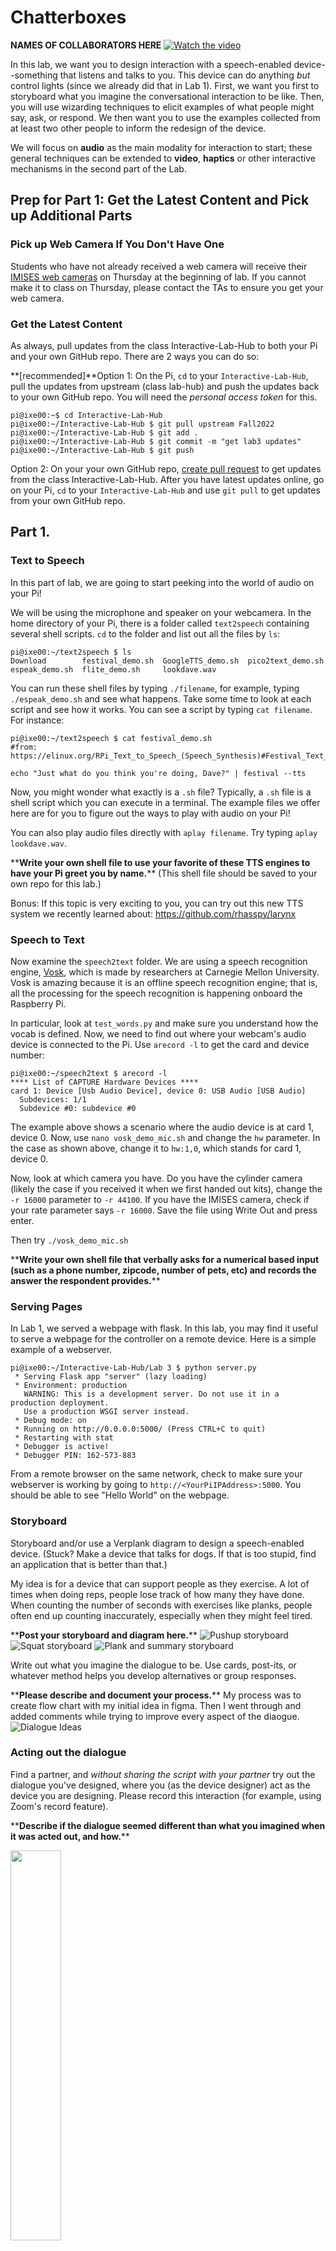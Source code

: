 # Chatterboxes
**NAMES OF COLLABORATORS HERE**
[![Watch the video](https://user-images.githubusercontent.com/1128669/135009222-111fe522-e6ba-46ad-b6dc-d1633d21129c.png)](https://www.youtube.com/embed/Q8FWzLMobx0?start=19)

In this lab, we want you to design interaction with a speech-enabled device--something that listens and talks to you. This device can do anything *but* control lights (since we already did that in Lab 1).  First, we want you first to storyboard what you imagine the conversational interaction to be like. Then, you will use wizarding techniques to elicit examples of what people might say, ask, or respond.  We then want you to use the examples collected from at least two other people to inform the redesign of the device.

We will focus on **audio** as the main modality for interaction to start; these general techniques can be extended to **video**, **haptics** or other interactive mechanisms in the second part of the Lab.

## Prep for Part 1: Get the Latest Content and Pick up Additional Parts 

### Pick up Web Camera If You Don't Have One

Students who have not already received a web camera will receive their [IMISES web cameras](https://www.amazon.com/Microphone-Speaker-Balance-Conference-Streaming/dp/B0B7B7SYSY/ref=sr_1_3?keywords=webcam%2Bwith%2Bmicrophone%2Band%2Bspeaker&qid=1663090960&s=electronics&sprefix=webcam%2Bwith%2Bmicrophone%2Band%2Bsp%2Celectronics%2C123&sr=1-3&th=1) on Thursday at the beginning of lab. If you cannot make it to class on Thursday, please contact the TAs to ensure you get your web camera. 

### Get the Latest Content

As always, pull updates from the class Interactive-Lab-Hub to both your Pi and your own GitHub repo. There are 2 ways you can do so:

**\[recommended\]**Option 1: On the Pi, `cd` to your `Interactive-Lab-Hub`, pull the updates from upstream (class lab-hub) and push the updates back to your own GitHub repo. You will need the *personal access token* for this.

```
pi@ixe00:~$ cd Interactive-Lab-Hub
pi@ixe00:~/Interactive-Lab-Hub $ git pull upstream Fall2022
pi@ixe00:~/Interactive-Lab-Hub $ git add .
pi@ixe00:~/Interactive-Lab-Hub $ git commit -m "get lab3 updates"
pi@ixe00:~/Interactive-Lab-Hub $ git push
```

Option 2: On your your own GitHub repo, [create pull request](https://github.com/FAR-Lab/Developing-and-Designing-Interactive-Devices/blob/2022Fall/readings/Submitting%20Labs.md) to get updates from the class Interactive-Lab-Hub. After you have latest updates online, go on your Pi, `cd` to your `Interactive-Lab-Hub` and use `git pull` to get updates from your own GitHub repo.

## Part 1.

### Text to Speech 

In this part of lab, we are going to start peeking into the world of audio on your Pi! 

We will be using the microphone and speaker on your webcamera. In the home directory of your Pi, there is a folder called `text2speech` containing several shell scripts. `cd` to the folder and list out all the files by `ls`:

```
pi@ixe00:~/text2speech $ ls
Download        festival_demo.sh  GoogleTTS_demo.sh  pico2text_demo.sh
espeak_demo.sh  flite_demo.sh     lookdave.wav
```

You can run these shell files by typing `./filename`, for example, typing `./espeak_demo.sh` and see what happens. Take some time to look at each script and see how it works. You can see a script by typing `cat filename`. For instance:

```
pi@ixe00:~/text2speech $ cat festival_demo.sh 
#from: https://elinux.org/RPi_Text_to_Speech_(Speech_Synthesis)#Festival_Text_to_Speech

echo "Just what do you think you're doing, Dave?" | festival --tts
```

Now, you might wonder what exactly is a `.sh` file? Typically, a `.sh` file is a shell script which you can execute in a terminal. The example files we offer here are for you to figure out the ways to play with audio on your Pi!

You can also play audio files directly with `aplay filename`. Try typing `aplay lookdave.wav`.

\*\***Write your own shell file to use your favorite of these TTS engines to have your Pi greet you by name.**\*\*
(This shell file should be saved to your own repo for this lab.)

Bonus: If this topic is very exciting to you, you can try out this new TTS system we recently learned about: https://github.com/rhasspy/larynx

### Speech to Text

Now examine the `speech2text` folder. We are using a speech recognition engine, [Vosk](https://alphacephei.com/vosk/), which is made by researchers at Carnegie Mellon University. Vosk is amazing because it is an offline speech recognition engine; that is, all the processing for the speech recognition is happening onboard the Raspberry Pi. 

In particular, look at `test_words.py` and make sure you understand how the vocab is defined. 
Now, we need to find out where your webcam's audio device is connected to the Pi. Use `arecord -l` to get the card and device number:
```
pi@ixe00:~/speech2text $ arecord -l
**** List of CAPTURE Hardware Devices ****
card 1: Device [Usb Audio Device], device 0: USB Audio [USB Audio]
  Subdevices: 1/1
  Subdevice #0: subdevice #0
```
The example above shows a scenario where the audio device is at card 1, device 0. Now, use `nano vosk_demo_mic.sh` and change the `hw` parameter. In the case as shown above, change it to `hw:1,0`, which stands for card 1, device 0.  

Now, look at which camera you have. Do you have the cylinder camera (likely the case if you received it when we first handed out kits), change the `-r 16000` parameter to `-r 44100`. If you have the IMISES camera, check if your rate parameter says `-r 16000`. Save the file using Write Out and press enter.

Then try `./vosk_demo_mic.sh`

\*\***Write your own shell file that verbally asks for a numerical based input (such as a phone number, zipcode, number of pets, etc) and records the answer the respondent provides.**\*\*

### Serving Pages

In Lab 1, we served a webpage with flask. In this lab, you may find it useful to serve a webpage for the controller on a remote device. Here is a simple example of a webserver.

```
pi@ixe00:~/Interactive-Lab-Hub/Lab 3 $ python server.py
 * Serving Flask app "server" (lazy loading)
 * Environment: production
   WARNING: This is a development server. Do not use it in a production deployment.
   Use a production WSGI server instead.
 * Debug mode: on
 * Running on http://0.0.0.0:5000/ (Press CTRL+C to quit)
 * Restarting with stat
 * Debugger is active!
 * Debugger PIN: 162-573-883
```
From a remote browser on the same network, check to make sure your webserver is working by going to `http://<YourPiIPAddress>:5000`. You should be able to see "Hello World" on the webpage.

### Storyboard

Storyboard and/or use a Verplank diagram to design a speech-enabled device. (Stuck? Make a device that talks for dogs. If that is too stupid, find an application that is better than that.) 

My idea is for a device that can support people as they exercise. A lot of times when doing reps, people lose track of how many they have done. When counting the number of seconds with exercises like planks, people often end up counting inaccurately, especially when they might feel tired.

\*\***Post your storyboard and diagram here.**\*\*
![Pushup storyboard](https://github.com/anjvyas/Interactive-Lab-Hub/blob/Fall2022/Lab%203/exercise_pushup.jpg)
![Squat storyboard](https://github.com/anjvyas/Interactive-Lab-Hub/blob/Fall2022/Lab%203/exercise_squat.jpg)
![Plank and summary storyboard](https://github.com/anjvyas/Interactive-Lab-Hub/blob/Fall2022/Lab%203/exercise_plank_summary.jpg)

Write out what you imagine the dialogue to be. Use cards, post-its, or whatever method helps you develop alternatives or group responses. 

\*\***Please describe and document your process.**\*\*
My process was to create flow chart with my initial idea in figma. Then I went through and added comments while trying to improve every aspect of the diaogue.
![Dialogue Ideas](https://github.com/anjvyas/Interactive-Lab-Hub/blob/Fall2022/Lab%203/dialogue_ideas.png)


### Acting out the dialogue

Find a partner, and *without sharing the script with your partner* try out the dialogue you've designed, where you (as the device designer) act as the device you are designing.  Please record this interaction (for example, using Zoom's record feature).

\*\***Describe if the dialogue seemed different than what you imagined when it was acted out, and how.**\*\*

<a href="https://youtube.com/shorts/y-MSARshY0Q" title="Exercise buddy"><img src="https://images.unsplash.com/photo-1611162616475-46b635cb6868?ixlib=rb-1.2.1&ixid=MnwxMjA3fDB8MHxwaG90by1wYWdlfHx8fGVufDB8fHx8&auto=format&fit=crop&w=2274&q=80" width="40%" height="40%"></a>

Interesting things I noticed:
- My friend ended up using the stop keyword with the exercises other than the plank too even though I didn't mention it as an option. In hindsight I realized that this would be a good way to do it so when I actually write the code, I will do it this way.
- I also felt that the user might want to start the exercise even before the device finishes saying "starting the count for [exercise name]" so it needs to be alert for this case. 

### Wizarding with the Pi (optional)
In the [demo directory](./demo), you will find an example Wizard of Oz project. In that project, you can see how audio and sensor data is streamed from the Pi to a wizard controller that runs in the browser.  You may use this demo code as a template. By running the `app.py` script, you can see how audio and sensor data (Adafruit MPU-6050 6-DoF Accel and Gyro Sensor) is streamed from the Pi to a wizard controller that runs in the browser `http://<YouPiIPAddress>:5000`. You can control what the system says from the controller as well!

\*\***Describe if the dialogue seemed different than what you imagined, or when acted out, when it was wizarded, and how.**\*\*

# Lab 3 Part 2

For Part 2, you will redesign the interaction with the speech-enabled device using the data collected, as well as feedback from part 1.

## Prep for Part 2

1. What are concrete things that could use improvement in the design of your device? For example: wording, timing, anticipation of misunderstandings...
2. What are other modes of interaction _beyond speech_ that you might also use to clarify how to interact?
3. Make a new storyboard, diagram and/or script based on these reflections.

### (1) Feedback
Here is the feedback I received on part 1 from Saki:
- Add a motivating component to the voice.
- Try to record data from exercises to show the user progress over time.

### (2) Modes of interaction beyond speech
Speech would definitely be the most convenient medium to interact with the device, however, in some noisy gym environments this approach may not be feasible, so an alternate version of the device can make use of buttons to switch between exercises. Also it may not be apparent as to how the device functions so a small display showing instructions visually for users would also be very useful.

### (3) New dialogue based on feedback
<img src="https://github.com/anjvyas/Interactive-Lab-Hub/blob/Fall2022/Lab%203/dialogue_pt2.png" width=70% height=70%>

## Prototype your system

The system should:
* use the Raspberry Pi 
* use one or more sensors
* require participants to speak to it. 

*Document how the system works*

*Include videos or screencaptures of both the system and the controller.*

For my first try, I tried implementing the actual system, without any wizarding. I felt that this would result in a smoother user experience too.

To implement this, I wrote a shell script that allows me to continuously record with the microphone in 5 second increments and analyze the speech to output sounds accordingly - https://github.com/anjvyas/Interactive-Lab-Hub/blob/Fall2022/Lab%203/speech2text/exercise_buddy.sh

I ran this python file (rep_counts.py) in parallel with the while loop that continuously records microphone sounds - https://github.com/anjvyas/Interactive-Lab-Hub/blob/Fall2022/Lab%203/speech2text/rep_counter.py

rep_counts.py uses input from the proximity sensor as well and continously monitors and modifies the summary json file to keep track of the number of times the person has done pushups, squats, what the current command is (pushups, squats, stop or summary) - https://github.com/anjvyas/Interactive-Lab-Hub/blob/Fall2022/Lab%203/speech2text/summary.json

My webcam's microphone was not working so I made use of my personal stereo webcam for its microphone and used the school provided webcam for its speaker. The shell script runs file to convert the sound from stereo - https://github.com/anjvyas/Interactive-Lab-Hub/blob/Fall2022/Lab%203/speech2text/stereo_to_mono.py

After the recorded sound was converted from stereo to mono, the shell script would runs test_words.py - a python file that identifies the words in the sound file - https://github.com/anjvyas/Interactive-Lab-Hub/blob/Fall2022/Lab%203/speech2text/test_words.py

test_words.py updates summary.json (the file that rep_counts continously monitors) with the current exercise/command it heard from the microphone so that rep_counts can add counts to the correct exercise or say the summary.

Even though the system works in theory, in practice there is quite a lot of lag in the time it takes for the program to identify words from speech which would not be enjoyable for users. This is why, I switched to the wizarding approach. My setup can be seen in the video below.

<a href="https://youtube.com/shorts/3L6x85beG_U?feature=share" title="How the system is set up"><img src="https://github.com/anjvyas/Interactive-Lab-Hub/blob/Fall2022/Lab%203/video.png" width="40%" height="40%"></a>


## Test the system
Try to get at least two people to interact with your system. (Ideally, you would inform them that there is a wizard _after_ the interaction, but we recognize that can be hard.)

### Video of friend interacting with device

<a href="https://youtube.com/shorts/-yEdhCRKeH0?feature=share" title="Exercise Buddy Prototype Interactions"> <img src="https://github.com/anjvyas/Interactive-Lab-Hub/blob/Fall2022/Lab%203/video.png" width="40%" height="40%"> </a>

Answer the following:

### What worked well about the system and what didn't?
In original (non-wizarding) system, the lag of the speech2text interpreter made the system a little difficult to use practically. The wizarding setup was very smooth though and the only issue I encountered with it was its inability to pronounce the name of my friend correctly, although to be fair this is a problem most smart assistants have too. 

### What worked well about the controller and what didn't?
Even though the sound output was almost instantaneous, which was great, it was tricky to type everything fast enough and sometimes there ended up being a lag just because of this issue. This is why after my first trial run I made sure to keep common ready to copy and paste dialogue options written down that can be immediately pasted based on what the user does.  

### What lessons can you take away from the WoZ interactions for designing a more autonomous version of the system?
One lesson I have taken away from this is that it is very useful to do a WoZ interaction first rather than an autonomous version as I did because I learned a lot from the WoZ version and it took much less time to do. One thing I would do is put a lot more emphasis on making the device appealing to use and portable because my friend who interacted with it found the wires and separate components to be quite unwieldy. It would be a good idea to package all components into one visually appealing closed container for next time. 


### How could you use your system to create a dataset of interaction? What other sensing modalities would make sense to capture?
It would be useful to record how close people tend to get to the prozimity sensor while doing pushups and squats and compare this to what the advised proximity would be if the exercise is done in proper form. It would also be useful to see how people pronounce the different exercise names to make sure the analyzer is inclusive and works well for people with different accents. Another idea is that instead of using speech to trigger an exercise, we could also use gestures in high noise envrionments. 


